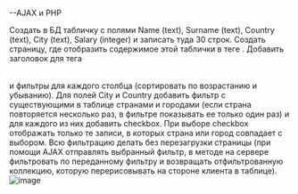 --AJAX и PHP

Создать в БД табличку с полями Name (text), Surname (text), 
Country (text), City (text), Salary (integer) и записать туда 30 строк.
Создать страницу, где отобразить содержимое этой таблички в теге <table>. 
Добавить заголовок для тега <table> и фильтры для каждого столбца (сортировать 
по возрастанию и убыванию). Для полей City и Country добавить фильтр с существующими 
в таблице странами и городами (если страна повторяется несколько раз, в фильтре 
показывать ее только один раз) и для каждого из них добавить checkbox. 
При выборе checkbox отображать только те записи, в которых страна или город совпадает с выбором. 
Всю фильтрацию делать без перезагрузки страницы (при помощи AJAX отправлять выбранный фильтр, 
в методе на сервере фильтровать по переданному фильтру и возвращать отфильтрованную коллекцию, 
которую перерисовывать на стороне клиента в таблице).
![image](https://github.com/IskraOleksandr/16PHP.-AJAX-and-PHP/assets/140179368/c611c5a1-bfd4-4b53-a5c6-fc768d3e118b)
